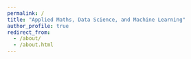 ```yaml
---
permalink: /
title: "Applied Maths, Data Science, and Machine Learning"
author_profile: true
redirect_from: 
  - /about/
  - /about.html
---
```


